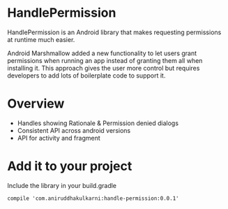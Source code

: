 # HandlePermission

HandlePermission is an Android library that makes requesting permissions at runtime much easier.

Android Marshmallow added a new functionality to let users grant permissions when running an app instead of granting them all when installing it. This approach gives the user more control but requires developers to add lots of boilerplate code to support it.

# Overview

* Handles showing Rationale & Permission denied dialogs
* Consistent API across android versions
* API for activity and fragment

# Add it to your project

Include the library in your build.gradle

    compile 'com.aniruddhakulkarni:handle-permission:0.0.1'
